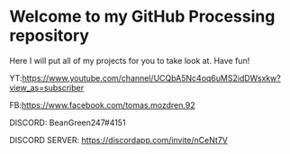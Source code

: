 # Welcome to my GitHub Processing repository
Here I will put all of my projects for you to take look at.
Have fun!

YT:https://www.youtube.com/channel/UCQbA5Nc4oq6uMS2idDWsxkw?view_as=subscriber

FB:https://www.facebook.com/tomas.mozdren.92

DISCORD: BeanGreen247#4151

DISCORD SERVER: https://discordapp.com/invite/nCeNt7V

